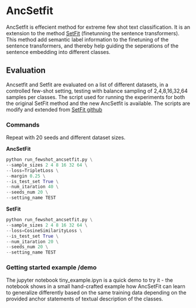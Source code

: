 # AncSetfit

AncSetfit is effecient method for extreme few shot text classification. It is an extension to the method [SetFit](https://arxiv.org/abs/2209.11055) (finetunning the sentence transformers). This method add semantic label information to the finetuning of the sentence transformers, and thereby help guiding the seperations of the sentence embedding into different classes. 

## Evaluation 
Ancsetfit and Setfit are evaluated on a list of different datasets, in a controlled few-shot setting, testing with balance sampling of 2,4,8,16,32,64 samples per classes.
The script used for running the experiments for both the original SetFit method and the new AncSetfit is available. The scripts are modify and extended from [SetFit github](https://github.com/huggingface/setfit/tree/main/scripts/setfit)


### Commands
Repeat with 20 seeds and different dataset sizes.

**AncSetFit**
```python 
python run_fewshot_ancsetfit.py \
--sample_sizes 2 4 8 16 32 64 \
--loss=TripletLoss \
--margin 0.25 \
--is_test_set True \
--num_itaration 40 \
--seeds_num 20 \
--setting_name TEST 
```

**SetFit**
```python 
python run_fewshot_ancsetfit.py \
--sample_sizes 2 4 8 16 32 64 \
--loss=CosineSimilarityLoss \
--is_test_set True \
--num_itaration 20 \
--seeds_num 20 \
--setting_name TEST 
```

### Getting started example /demo
The jupyter notebook tiny_example.ipyn is a quick demo to try it - the notebook shows in a small hand-crafted example how AncSetFit can learn to generalize differently based on the same training data depending on the provided anchor statements of textual description of the classes.
